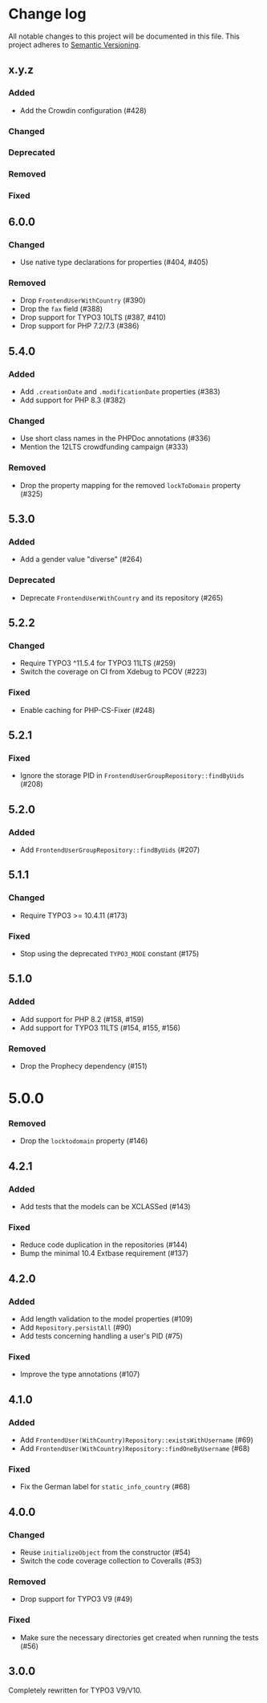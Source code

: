# Change log

All notable changes to this project will be documented in this file.
This project adheres to [Semantic Versioning](https://semver.org/).

## x.y.z

### Added
- Add the Crowdin configuration (#428)

### Changed

### Deprecated

### Removed

### Fixed

## 6.0.0

### Changed
- Use native type declarations for properties (#404, #405)

### Removed
- Drop `FrontendUserWithCountry` (#390)
- Drop the `fax` field (#388)
- Drop support for TYPO3 10LTS (#387, #410)
- Drop support for PHP 7.2/7.3 (#386)

## 5.4.0

### Added
- Add `.creationDate` and `.modificationDate` properties (#383)
- Add support for PHP 8.3 (#382)

### Changed
- Use short class names in the PHPDoc annotations (#336)
- Mention the 12LTS crowdfunding campaign (#333)

### Removed
- Drop the property mapping for the removed `lockToDomain` property (#325)

## 5.3.0

### Added
- Add a gender value "diverse" (#264)

### Deprecated
- Deprecate `FrontendUserWithCountry` and its repository (#265)

## 5.2.2

### Changed
- Require TYPO3 ^11.5.4 for TYPO3 11LTS (#259)
- Switch the coverage on CI from Xdebug to PCOV (#223)

### Fixed
- Enable caching for PHP-CS-Fixer (#248)

## 5.2.1

### Fixed
- Ignore the storage PID in `FrontendUserGroupRepository::findByUids` (#208)

## 5.2.0

### Added
- Add `FrontendUserGroupRepository::findByUids` (#207)

## 5.1.1

### Changed
- Require TYPO3 >= 10.4.11 (#173)

### Fixed
- Stop using the deprecated `TYPO3_MODE` constant (#175)

## 5.1.0

### Added
- Add support for PHP 8.2 (#158, #159)
- Add support for TYPO3 11LTS (#154, #155, #156)

### Removed
- Drop the Prophecy dependency (#151)

# 5.0.0

### Removed
- Drop the `locktodomain` property (#146)

## 4.2.1

### Added
- Add tests that the models can be XCLASSed (#143)

### Fixed
- Reduce code duplication in the repositories (#144)
- Bump the minimal 10.4 Extbase requirement (#137)

## 4.2.0

### Added
- Add length validation to the model properties (#109)
- Add `Repository.persistAll` (#90)
- Add tests concerning handling a user's PID (#75)

### Fixed
- Improve the type annotations (#107)

## 4.1.0

### Added
- Add `FrontendUser(WithCountry)Repository::existsWithUsername` (#69)
- Add `FrontendUser(WithCountry)Repository::findOneByUsername` (#68)

### Fixed
- Fix the German label for `static_info_country` (#68)

## 4.0.0

### Changed
- Reuse `initializeObject` from the constructor (#54)
- Switch the code coverage collection to Coveralls (#53)

### Removed
- Drop support for TYPO3 V9 (#49)

### Fixed
- Make sure the necessary directories get created when running the tests (#56)

## 3.0.0

Completely rewritten for TYPO3 V9/V10.
